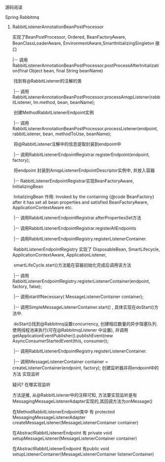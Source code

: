 源码阅读

Spring Rabbitmq

1. RabbitListenerAnnotationBeanPostProcessor  

   实现了BeanPostProcessor, Ordered, BeanFactoryAware, BeanClassLoaderAware, EnvironmentAware,SmartInitializingSingleton 接口

   |-- 调用RabbitListenerAnnotationBeanPostProcessor.postProcessAfterInitialization(final Object bean, final String beanName) 

   ​	  找到有@RabbitListener的注解的类

   ​     |-- 调用RabbitListenerAnnotationBeanPostProcessor.processAmqpListener(rabbitListener, lm.method, bean, beanName);

   ​		   创建MethodRabbitListenerEndpoint实例

   ​			|-- 调用RabbitListenerAnnotationBeanPostProcessor.processListener(endpoint, rabbitListener, bean, methodToUse, beanName);

   ​				  将@RabbitListener注解中的信息提取封装到endpoint中

   ​				|-- 调用RabbitListenerEndpointRegistrar.registerEndpoint(endpoint, factory);

   ​					  将endpoint 封装到AmqpListenerEndpointDescriptor实例中, 并放入容器

   ​					 |-- RabbitListenerEndpointRegistrar实现BeanFactoryAware, InitializingBean 

   ​						   InitalizingBean 作用: Invoked by the containing {@code BeanFactory} after it has set all bean properties and satisfied 	        						   BeanFactoryAware,  ApplicationContextAware etc.

   ​						  |--  调用RabbitListenerEndpointRegistrar.afterPropertiesSet方法

   ​								|-- 调用RabbitListenerEndpointRegistrar.registerAllEndpoints

   ​										|-- 调用RabbitListenerEndpointRegistry.registerListenerContainer.

   ​											 RabbitListenerEndpointRegistry 实现了 DisposableBean, SmartLifecycle, ApplicationContextAware, ApplicationListener, 

   ​											 smartLifeCycle.start()方法能在容器初始化完成后调用该方法

   ​											|-- 调用RabbitListenerEndpointRegistry.registerListenerContainer(endpoint, factory, false);

   ​													 |-- 调用startIfNecessary( MessageListenerContainer container);

   ​													       |-- 调用SimpleMessageListenerContainer.start() , 具体实现在doStart()方法中. 

   ​																doStart()找到@Rabbitmq设置concurrency, 创建相应数量的异步阻塞队列.使用线程池来执行(可在@RabbitmqListener																中设置), 并调用 getApplicationEventPublisher().publishEvent(new AsyncConsumerStartedEvent(this, consumer));

   

   ​										|-- 调用RabbitListenerEndpointRegistry.registerListenerContainer.

   ​										      |-- 调用MessageListenerContainer container = createListenerContainer(endpoint, factory); 创建监听器并将endpoint中的方法													实现监听

   

   疑问? 在哪实现监听

   方法逆推, 从@RabbitListener中的注释可知, 方法要实现监听是有MessagingMessageListenerAdapter实现的,其回调方法为onMessage()

   在MethodRabbitListenerEndpoint类中 有 protected MessagingMessageListenerAdapter createMessageListener(MessageListenerContainer container)

   在AbstractRabbitListenerEndpoint 有 private void setupMessageListener(MessageListenerContainer container)

   在AbstractRabbitListenerEndpoint 有public void setupListenerContainer(MessageListenerContainer listenerContainer)

   ​		

   ​			

   
